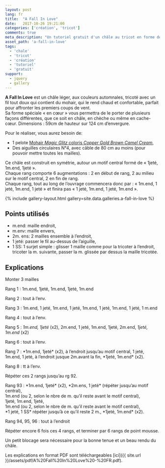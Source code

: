 ```yaml
---
layout: post
lang: fr
title:  "A Fall In Love"
date:   2017-10-26 19:21:00
categories: ['création', 'tricot']
comments: true
meta_description: "Un tutoriel gratuit d'un châle au tricot en forme de cœur et aux couleurs automnales"
asset_path: 'a-fall-in-love'
tags:
  - 'chale'
  - 'tricot'
  - 'création'
  - 'tutoriel'
  - 'gratuit'
support:
  - jquery
  - gallery
---
```



**A Fall In Love** est un châle léger, aux couleurs automnales, tricoté avec un fil tout doux qui contient du mohair, qui le rend chaud et confortable, parfait pour affronter les premiers coups de vent.  
Sa forme spéciale « en cœur » vous permettra de le porter de plusieurs façons différentes, que ce soit en châle, en chèche ou même en cache-cœur. 
Dimensions : 59cm de hauteur sur 124 cm d’envergure.

Pour le réaliser, vous aurez besoin de:
* 1 pelote [Mohair *Magic Glitz* coloris *Copper Gold Brown Camel Cream*](https://lespetitespelotesderosalie.boutiquedelaine.com/fnt2-50316),
* Des aiguilles circulaires N°4, avec câble de 80 cm au moins (pour pouvoir mettre toutes les mailles).

Ce châle est construit en symétrie, autour un motif central formé de « 1jeté, 1m.end, 1jeté ».  
Chaque rang comporte 6 augmentations : 2 en début de rang, 2 au milieu sur le motif central, 2 en fin de rang.  
Chaque rang, tout au long de l’ouvrage commencera donc par : « 1m.end, 1 jeté, 1m.end, 1 jeté » et finira pas « 1 jeté, 1m.end, 1 jeté, 1m.end ».

{% include gallery-layout.html gallery=site.data.galleries.a-fall-in-love %}

## Points utilisés

* m.end: maille endroit,
* m.env: maille envers,
* 2m. ens: 2 mailles ensemble à l’endroit,
* 1 jeté: passer le fil au-dessus de l’aiguille,
* 1 SS: 1 surjet simple : glisser 1 maille comme pour la tricoter à l’endroit, tricoter la m. suivante, passer la m. glissée par dessus la maille tricotée.

## Explications

Monter 3 mailles 

Rang 1 : 1m.end, 1jeté, 1m.end, 1jeté, 1m.end

Rang 2 : tout à l’env.

Rang 3 : 1m.end, 1 jeté, 1m.end, 1 jeté, 1m.end, 1 jeté, 1m.end, 1 jeté, 1 m.end

Rang 4 : tout à l’env.

Rang 5 : *1m.end, 1jeté* (x2), 2m.end, 1 jeté, 1m.end, 1jeté, 2m.end, *1jeté, 1m.end* (x2)

Rang 6 : tout à l’env.

Rang 7 : \*1m.end, 1jeté\* (x2), à l’endroit jusqu’au motif central, 1 jeté, 1m.end, 1 jeté, à l’endroit jusque 2m.avant la fin, \*1jeté, 1m.end\* (x2).

Rang 8 : tt à l’env.

Répéter ces 2 rangs jusqu’au rg 92.

Rang 93 : \*1m.end, 1jeté\* (x2), \*2m.ens, 1 jeté\* (répéter jusqu’au motif central),  
1m.end (ou 2, selon le nbre de m. qu’il reste avant le motif central),  
1jeté, 1m.end, 1jeté,  
1m.end (ou 2, selon le nbre de m. qu’il reste avant le motif central),  
\*1 jeté, 1 SS\* répéter jusqu’à ce qu’il reste 2 m., \*1jeté, 1m.end\* (x2).

Rang 94, 95, 96 : tout à l’endroit

Répéter encore 6 fois ces 4 rangs, et terminer par 6 rangs de point mousse.

Un petit blocage sera nécessaire pour la bonne tenue et un beau rendu du châle.

Les explications en format PDF sont téléchargeables [ici]({{ site.url }}/assets/pdf/A%20Fall%20In%20Love%20-%20FR.pdf).

